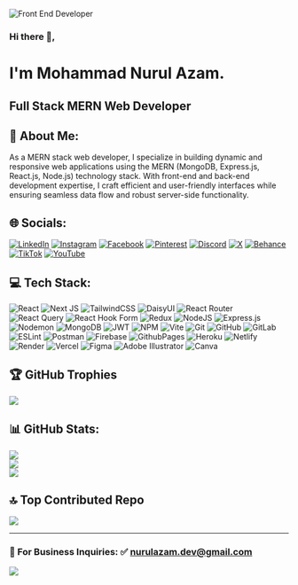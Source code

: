 ![Front End Developer](https://i.ibb.co/p1dd1dJ/Linked-In-banner.jpg)

### Hi there 👋,

# I'm Mohammad Nurul Azam.

## Full Stack MERN Web Developer

## 💫 About Me:

As a MERN stack web developer, I specialize in building dynamic and responsive web applications using the MERN (MongoDB, Express.js, React.js, Node.js) technology stack. With front-end and back-end development expertise, I craft efficient and user-friendly interfaces while ensuring seamless data flow and robust server-side functionality.

## 🌐 Socials:

[![LinkedIn](https://img.shields.io/badge/LinkedIn-%230077B5.svg?logo=linkedin&logoColor=white)](https://linkedin.com/in/nurulazam-dev) 
[![Instagram](https://img.shields.io/badge/Instagram-%23E4405F.svg?logo=Instagram&logoColor=white)](https://instagram.com/nurulazam_dev) 
[![Facebook](https://img.shields.io/badge/Facebook-%231877F2.svg?logo=Facebook&logoColor=white)](https://facebook.com/nururlazam.dev) 
[![Pinterest](https://img.shields.io/badge/Pinterest-%23E60023.svg?logo=Pinterest&logoColor=white)](https://pinterest.com/nurulazam_dev) 
[![Discord](https://img.shields.io/badge/Discord-%237289DA.svg?logo=discord&logoColor=white)](https://discord.gg/nurulazam_dev) 
[![X](https://img.shields.io/badge/X-black.svg?logo=X&logoColor=white)](https://x.com/nurulazam_dev) 
[![Behance](https://img.shields.io/badge/Behance-1769ff?logo=behance&logoColor=white)](https://behance.net/nurulazam-dev) 
[![TikTok](https://img.shields.io/badge/TikTok-%23000000.svg?logo=TikTok&logoColor=white)](https://tiktok.com/@nurulazam_dev) 
[![YouTube](https://img.shields.io/badge/YouTube-%23FF0000.svg?logo=YouTube&logoColor=white)](https://youtube.com/@mnawebprogrammingbd)

## 💻 Tech Stack:

![React](https://img.shields.io/badge/react-%2320232a.svg?style=for-the-badge&logo=react&logoColor=%2361DAFB) 
![Next JS](https://img.shields.io/badge/Next-black?style=for-the-badge&logo=next.js&logoColor=white) 
![TailwindCSS](https://img.shields.io/badge/tailwindcss-%2338B2AC.svg?style=for-the-badge&logo=tailwind-css&logoColor=white) 
![DaisyUI](https://img.shields.io/badge/daisyui-5A0EF8?style=for-the-badge&logo=daisyui&logoColor=white) 
![React Router](https://img.shields.io/badge/React_Router-CA4245?style=for-the-badge&logo=react-router&logoColor=white) 
![React Query](https://img.shields.io/badge/-React%20Query-FF4154?style=for-the-badge&logo=react%20query&logoColor=white) 
![React Hook Form](https://img.shields.io/badge/React%20Hook%20Form-%23EC5990.svg?style=for-the-badge&logo=reacthookform&logoColor=white) 
![Redux](https://img.shields.io/badge/redux-%23593d88.svg?style=for-the-badge&logo=redux&logoColor=white) 
![NodeJS](https://img.shields.io/badge/node.js-6DA55F?style=for-the-badge&logo=node.js&logoColor=white) 
![Express.js](https://img.shields.io/badge/express.js-%23404d59.svg?style=for-the-badge&logo=express&logoColor=%2361DAFB) 
![Nodemon](https://img.shields.io/badge/NODEMON-%23323330.svg?style=for-the-badge&logo=nodemon&logoColor=%BBDEAD) 
![MongoDB](https://img.shields.io/badge/MongoDB-%234ea94b.svg?style=for-the-badge&logo=mongodb&logoColor=white) 
![JWT](https://img.shields.io/badge/JWT-black?style=for-the-badge&logo=JSON%20web%20tokens) 
![NPM](https://img.shields.io/badge/NPM-%23CB3837.svg?style=for-the-badge&logo=npm&logoColor=white) 
![Vite](https://img.shields.io/badge/vite-%23646CFF.svg?style=for-the-badge&logo=vite&logoColor=white) 
![Git](https://img.shields.io/badge/git-%23F05033.svg?style=for-the-badge&logo=git&logoColor=white) 
![GitHub](https://img.shields.io/badge/github-%23121011.svg?style=for-the-badge&logo=github&logoColor=white) 
![GitLab](https://img.shields.io/badge/gitlab-%23181717.svg?style=for-the-badge&logo=gitlab&logoColor=white) 
![ESLint](https://img.shields.io/badge/ESLint-4B3263?style=for-the-badge&logo=eslint&logoColor=white) 
![Postman](https://img.shields.io/badge/Postman-FF6C37?style=for-the-badge&logo=postman&logoColor=white) 
![Firebase](https://img.shields.io/badge/firebase-%23039BE5.svg?style=for-the-badge&logo=firebase) 
![GithubPages](https://img.shields.io/badge/github%20pages-121013?style=for-the-badge&logo=github&logoColor=white) 
![Heroku](https://img.shields.io/badge/heroku-%23430098.svg?style=for-the-badge&logo=heroku&logoColor=white) 
![Netlify](https://img.shields.io/badge/netlify-%23000000.svg?style=for-the-badge&logo=netlify&logoColor=#00C7B7) 
![Render](https://img.shields.io/badge/Render-%46E3B7.svg?style=for-the-badge&logo=render&logoColor=white) 
![Vercel](https://img.shields.io/badge/vercel-%23000000.svg?style=for-the-badge&logo=vercel&logoColor=white)
![Figma](https://img.shields.io/badge/figma-%23F24E1E.svg?style=for-the-badge&logo=figma&logoColor=white) 
![Adobe Illustrator](https://img.shields.io/badge/adobe%20illustrator-%23FF9A00.svg?style=for-the-badge&logo=adobe%20illustrator&logoColor=white) 
![Canva](https://img.shields.io/badge/Canva-%2300C4CC.svg?style=for-the-badge&logo=Canva&logoColor=white) 

## 🏆 GitHub Trophies

![](https://github-profile-trophy.vercel.app/?username=nurulazam-dev&theme=radical&no-frame=false&no-bg=false&margin-w=4)

## 📊 GitHub Stats:

![](https://github-readme-stats.vercel.app/api?username=nurulazam-dev&theme=synthwave&hide_border=true&include_all_commits=true&count_private=true)<br/>
![](https://github-readme-streak-stats.herokuapp.com/?user=nurulazam-dev&theme=synthwave&hide_border=true)<br/>
![](https://github-readme-stats.vercel.app/api/top-langs/?username=nurulazam-dev&theme=synthwave&hide_border=true&include_all_commits=true&count_private=true&layout=compact)


## 🔝 Top Contributed Repo

![](https://github-contributor-stats.vercel.app/api?username=nurulazam-dev&limit=5&theme=radical&combine_all_yearly_contributions=true)

---

### 📧 For Business Inquiries: ✅ nurulazam.dev@gmail.com

<!-- ![Profile views](https://gpvc.arturio.dev/nurulazam-dev)   -->

[![](https://visitcount.itsvg.in/api?id=nurulazam-dev&icon=0&color=0)](https://visitcount.itsvg.in)

<!-- Proudly created with GPRM ( https://gprm.itsvg.in ) -->

